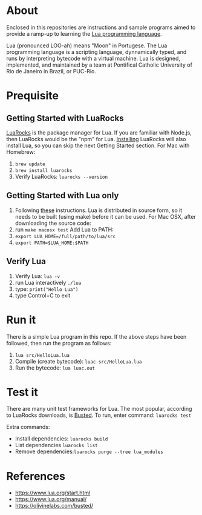 # About
Enclosed in this repositories are instructions and sample programs aimed to provide a ramp-up to learning the [Lua programming language](https://www.lua.org/about.html).

Lua (pronounced LOO-ah) means "Moon" in Portugese. The Lua programming language is a scripting language, dynnamically typed, and runs by interpreting bytecode with a virtual machine. Lua is designed, implemented, and maintained by a team at Pontifical Catholic University of Rio de Janeiro in Brazil, or PUC-Rio.

# Prequisite

## Getting Started with LuaRocks
[LuaRocks](https://luarocks.org/) is the package manager for Lua. If you are familiar with Node.js, then LuaRocks would be the "npm" for Lua. [Installing](https://github.com/luarocks/luarocks/wiki/Download) LuaRocks will also install Lua, so you can skip the next Getting Started section. For Mac with Homebrew:
1. `brew update`
1. `brew install luarocks`
1. Verify LuaRocks: `luarocks --version`

## Getting Started with Lua only
1. Following [these](https://www.lua.org/download.html) instructions. Lua is distributed in source form, so it needs to be built (using make) before it can be used. For Mac OSX, after downloading the source code:
1. run `make macosx test`
Add Lua to PATH:
1. `export LUA_HOME=/full/path/to/lua/src`
1. `export PATH=$LUA_HOME:$PATH`

## Verify Lua
1. Verify Lua: `lua -v`
1. run Lua interactively `./lua`
1. type: `print("Hello Lua")`
1. type Control+C to exit

# Run it
There is a simple Lua program in this repo. If the above steps have been followed, then run the program as follows:
1. `lua src/HelloLua.lua`
1. Compile (create bytecode): `luac src/HelloLua.lua`
1. Run the bytecode: `lua luac.out`

# Test it
There are many unit test frameworks for Lua. The most popular, according to LuaRocks downloads, is [Busted](https://olivinelabs.com/busted/). To run, enter command: `luarocks test`

Extra commands:
* Install dependencies: `luarocks build`
* List dependencies `luarocks list`
* Remove dependencies:`luarocks purge --tree lua_modules`

# References
* https://www.lua.org/start.html
* https://www.lua.org/manual/
* https://olivinelabs.com/busted/